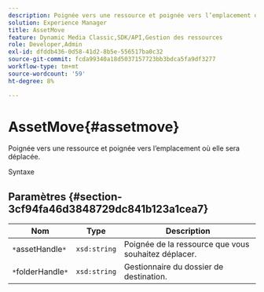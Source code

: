 ```yaml
---
description: Poignée vers une ressource et poignée vers l’emplacement où elle sera déplacée.
solution: Experience Manager
title: AssetMove
feature: Dynamic Media Classic,SDK/API,Gestion des ressources
role: Developer,Admin
exl-id: dfddb436-0d58-41d2-8b5e-556517ba0c32
source-git-commit: fcda99340a18d5037157723bb3bdca5fa9df3277
workflow-type: tm+mt
source-wordcount: '59'
ht-degree: 8%

---
```


# AssetMove{#assetmove}

Poignée vers une ressource et poignée vers l’emplacement où elle sera déplacée.

Syntaxe

## Paramètres {#section-3cf94fa46d3848729dc841b123a1cea7}

| Nom | Type | Description |
|---|---|---|
| `*`assetHandle`*` | `xsd:string` | Poignée de la ressource que vous souhaitez déplacer. |
| `*`folderHandle`*` | `xsd:string` | Gestionnaire du dossier de destination. |
